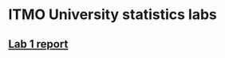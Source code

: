 # ITMO University statistics labs 


## [Lab 1 report](https://edelwiw.github.io/Statistics/Lab%201/main.html)
